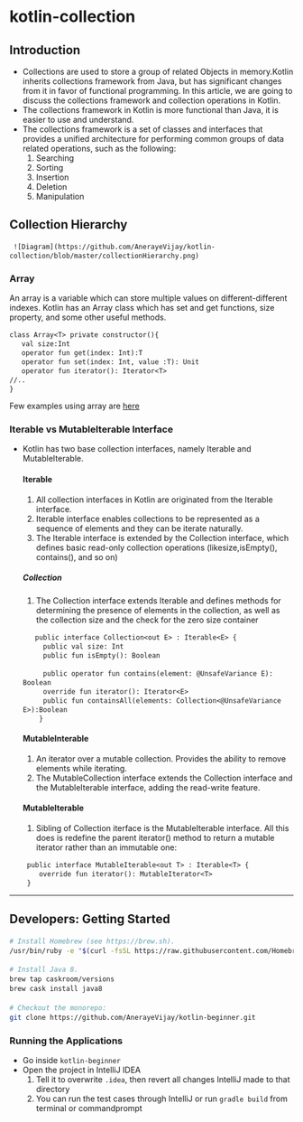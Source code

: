 # kotlin-collection
## Introduction
- Collections are used to store a group of related Objects in memory.Kotlin inherits collections framework from Java, but has significant changes from it in favor of functional programming. In this article, we are going to discuss the collections framework and collection operations in Kotlin.
- The collections framework in Kotlin  is more functional than Java, it is easier to use and understand.
- The collections framework is a set of classes and interfaces that provides a unified architecture for performing common groups of data related operations, such as the following:
   1. Searching 
   2. Sorting 
   3. Insertion 
   4. Deletion 
   5. Manipulation
   
## Collection Hierarchy
     ![Diagram](https://github.com/AnerayeVijay/kotlin-collection/blob/master/collectionHierarchy.png)  

   ### Array 
   An array is a variable which can store multiple values on different-different indexes. Kotlin has an Array class which has set and get 
   functions, size property, and some other useful methods.
   ```
   class Array<T> private constructor(){  
      val size:Int  
      operator fun get(index: Int):T  
      operator fun set(index: Int, value :T): Unit  
      operator fun iterator(): Iterator<T>  
   //..  
   }   
   ```
   Few examples using array are [here](https://github.com/AnerayeVijay/kotlin-collection/blob/master/src/test/kotlin/com/vijayaneraye/array/ArrayDemoTest.kt)

   ### Iterable vs MutableIterable Interface
   - Kotlin has two base collection interfaces, namely Iterable and MutableIterable.
   
      #### Iterable
        1. All collection interfaces in Kotlin are originated from the Iterable interface.
        2. Iterable interface enables collections to be represented as a sequence of elements and they can be iterate naturally.
        3. The Iterable interface is extended by the Collection interface, which defines basic read-only collection operations 
         (likesize,isEmpty(), contains(), and so on)
         
        ##### Collection
        1. The Collection interface extends Iterable and defines methods for determining the presence of elements in the collection, as
        well as the collection size and the check for the zero size container
        ```
           public interface Collection<out E> : Iterable<E> {
             public val size: Int
             public fun isEmpty(): Boolean
    
             public operator fun contains(element: @UnsafeVariance E):  Boolean
             override fun iterator(): Iterator<E>
             public fun containsAll(elements: Collection<@UnsafeVariance E>):Boolean 
            }
        ```
         
      #### MutableInterable
        1. An iterator over a mutable collection. Provides the ability to remove elements while iterating.
        2. The MutableCollection interface extends the Collection interface and the MutableIterable interface, adding the read-write
         feature.
         
        #### MutableIterable
        1. Sibling of Collection iterface is the MutableIterable interface. All this does is redefine the parent iterator() method to
        return a mutable iterator rather than an immutable one:
        ```
         public interface MutableIterable<out T> : Iterable<T> {
            override fun iterator(): MutableIterator<T>
         }

        ```

------------------------


## Developers: Getting Started

```sh
# Install Homebrew (see https://brew.sh).
/usr/bin/ruby -e "$(curl -fsSL https://raw.githubusercontent.com/Homebrew/install/master/install)"

# Install Java 8.
brew tap caskroom/versions
brew cask install java8

# Checkout the monorepo:
git clone https://github.com/AnerayeVijay/kotlin-beginner.git
```
### Running the Applications

- Go inside `kotlin-beginner`
- Open the project in IntelliJ IDEA
  1. Tell it to overwrite `.idea`, then revert all changes IntelliJ made to that directory
  2. You can run the test cases through IntelliJ or
   run ```gradle build``` from terminal or commandprompt 

